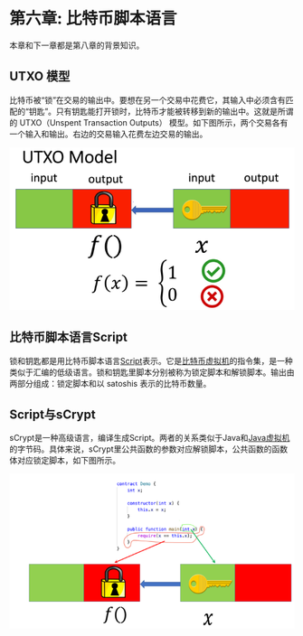 # 第六章: 比特币脚本语言

本章和下一章都是第八章的背景知识。

## UTXO 模型

比特币被“锁”在交易的输出中。要想在另一个交易中花费它，其输入中必须含有匹配的“钥匙”。只有钥匙能打开锁时，比特币才能被转移到新的输出中。这就是所谓的 UTXO（Unspent Transaction Outputs） 模型。如下图所示，两个交易各有一个输入和输出。右边的交易输入花费左边交易的输出。


<img src="https://github.com/sCrypt-Inc/image-hosting/blob/master/learn-scrypt-courses/02.png?raw=true" width="600">

## 比特币脚本语言Script

锁和钥匙都是用比特币脚本语言[Script](https://wiki.bitcoinsv.io/index.php/Script)表示。它是[比特币虚拟机](https://blog.csdn.net/freedomhero/article/details/106801904)的指令集，是一种类似于汇编的低级语言。锁和钥匙里脚本分别被称为锁定脚本和解锁脚本。输出由两部分组成：锁定脚本和以 satoshis 表示的比特币数量。

## Script与sCrypt

sCrypt是一种高级语言，编译生成Script。两者的关系类似于Java和[Java虚拟机](https://en.wikipedia.org/wiki/Java_virtual_machine)的字节码。具体来说，sCrypt里公共函数的参数对应解锁脚本，公共函数的函数体对应锁定脚本，如下图所示。

<img src="https://github.com/sCrypt-Inc/image-hosting/blob/master/learn-scrypt-courses/01.png?raw=true" width="600">